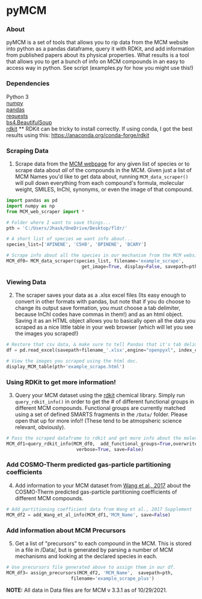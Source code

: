 # pyMCM

### About 
pyMCM is a set of tools that allows you to rip data from the MCM website into python as a pandas dataframe, query it with RDKit, and add information from published papers about its physical properties. What results is a tool that allows you to get a bunch of info on MCM compounds in an easy to access way in python.  See script (examples.py for how you might use this!)
  
### Dependencies 
Python 3    
[numpy ](https://numpy.org/)    
[pandas](https://pandas.pydata.org/getting_started.html)   
[requests](https://docs.python-requests.org/en/latest/)   
[bs4.BeautifulSoup](https://www.crummy.com/software/BeautifulSoup/bs4/doc/)   
[rdkit](https://github.com/rdkit/rdkit)    ** RDKit can be tricky to install correctly. If using conda, I got the best results using this: https://anaconda.org/conda-forge/rdkit   


### Scraping Data 
1.  Scrape data from the [MCM webpage](http://mcm.york.ac.uk/) for any given list of species or to scrape data about *all* of the compounds in the MCM. 
          Given just a list of MCM Names you'd like to get data about, running `MCM_data_scraper()`  will pull down everything from each compound's formula, molecular weight, SMILES, InChI, synonyms, or even the image of that compound. 
          
```python 
import pandas as pd 
import numpy as np 
from MCM_web_scraper import *

# Folder where I want to save things... 
pth = 'C:/Users/Jhask/OneDrive/Desktop/fldr/'

# A short list of species we want info about... 
species_list=['APINENE', 'C5H8', 'BPINENE', 'BCARY']

# Scrape info about all the species in our mechanism from the MCM website & NIST.
MCM_df0= MCM_data_scraper(species_list, filename='example_scrape',
                            get_image=True, display=False, savepath=pth)
```
                            
### Viewing Data 
2. The scraper saves your data as a .xlsx excel files (Its easy enough to convert in other formats with pandas, but note that if you do choose to change its output save formation, you must choose a tab delimiter,  because InChI codes have commas in them!) and as an html object. Saving it as an HTML object allows you to basically open all the data you scraped as a nice little table in your web browser (which will let you see the images you scraped!)

```python
# Restore that csv data, & make sure to tell Pandas that it's tab delimited! 
df = pd.read_excel(savepath+filename_'.xlsx',engine="openpyxl", index_col=0)

# View the images you scraped using the html doc.
display_MCM_table(pth+'example_scrape.html')
```

### Using RDKit to get more information! 

3. Query your MCM dataset using the [rdkit](https://github.com/rdkit/rdkit) chemical library. Simply run `query_rdkit_info()` in order to get the # of different functional groups in different MCM compounds. Functional groups are currently matched using a set of defined SMARTS fragments in the `/Data/` folder. Please open that up for more info!! (These tend to be atmopsheric science relevant, obviously).

```python
# Pass the scraped dataframe to rdkit and get more info about the molecule from the SMILES strings  
MCM_df1=query_rdkit_info(MCM_df0,  add_functional_groups=True,overwrite_with_RDKIT=True,
                          verbose=True, save=False)
```
###  Add COSMO-Therm predicted gas-particle partitioning coefficients 
4. Add information to your MCM dataset from [Wang et al., 2017](https://acp.copernicus.org/articles/17/7529/2017/) about the COSMO-Therm predicted gas-particle partitioning coefficients of different MCM compounds.
```python
# Add partitioning coefficient data from Wang et al., 2017 Supplement 
MCM_df2 = add_Wang_et_al_info(MCM_df1,'MCM_Name', save=False)

```
### Add information about MCM Precursors 
5. Get a list of "precursors" to each compound in the MCM. This is stored in a file in /Data/, but is generated by parsing a number of MCM mechanisms and looking at the declared species in each. 
```python 
# Use precursors file generated above to assign them in our df. 
MCM_df3= assign_precursors(MCM_df2, 'MCM_Name',  savepath=pth, 
                        filename='example_scrape_plus') 

```
**NOTE:** All data in Data files are for MCM v 3.3.1 as of 10/29/2021. 

